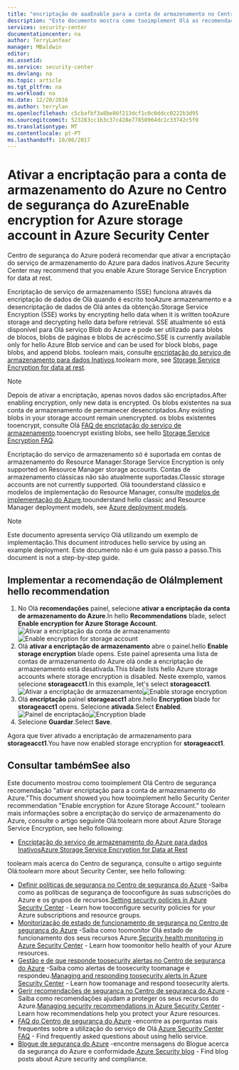 ```yaml
---
title: "encriptação de aaaEnable para a conta de armazenamento no Centro de segurança do Azure | Microsoft Docs"
description: "Este documento mostra como tooimplement Olá as recomendações do Centro de segurança do Azure * * ativar a encriptação para o Azure armazenamento conta *."
services: security-center
documentationcenter: na
author: TerryLanfear
manager: MBaldwin
editor: 
ms.assetid: 
ms.service: security-center
ms.devlang: na
ms.topic: article
ms.tgt_pltfrm: na
ms.workload: na
ms.date: 12/20/2016
ms.author: terrylan
ms.openlocfilehash: c5cbafbf3a8be86f213dcf1c0c0ddcc0222b3d95
ms.sourcegitcommit: 523283cc1b3c37c428e77850964dc1c33742c5f0
ms.translationtype: MT
ms.contentlocale: pt-PT
ms.lasthandoff: 10/06/2017
---
```

# <a name="enable-encryption-for-azure-storage-account-in-azure-security-center"></a><span data-ttu-id="1105e-103">Ativar a encriptação para a conta de armazenamento do Azure no Centro de segurança do Azure</span><span class="sxs-lookup"><span data-stu-id="1105e-103">Enable encryption for Azure storage account in Azure Security Center</span></span>
<span data-ttu-id="1105e-104">Centro de segurança do Azure poderá recomendar que ativar a encriptação do serviço de armazenamento do Azure para dados inativos.</span><span class="sxs-lookup"><span data-stu-id="1105e-104">Azure Security Center may recommend that you enable Azure Storage Service Encryption for data at rest.</span></span>

<span data-ttu-id="1105e-105">Encriptação de serviço de armazenamento (SSE) funciona através da encriptação de dados de Olá quando é escrito tooAzure armazenamento e a desencriptação de dados de Olá antes da obtenção.</span><span class="sxs-lookup"><span data-stu-id="1105e-105">Storage Service Encryption (SSE) works by encrypting hello data when it is written tooAzure storage and decrypting hello data before retrieval.</span></span>  <span data-ttu-id="1105e-106">SSE atualmente só está disponível para Olá serviço Blob do Azure e pode ser utilizado para blobs de blocos, blobs de páginas e blobs de acréscimo.</span><span class="sxs-lookup"><span data-stu-id="1105e-106">SSE is currently available only for hello Azure Blob service and can be used for block blobs, page blobs, and append blobs.</span></span>  <span data-ttu-id="1105e-107">toolearn mais, consulte [encriptação do serviço de armazenamento para dados Inativos](../storage/common/storage-service-encryption.md).</span><span class="sxs-lookup"><span data-stu-id="1105e-107">toolearn more, see [Storage Service Encryption for data at rest](../storage/common/storage-service-encryption.md).</span></span>


> [!Note]
> <span data-ttu-id="1105e-108">Depois de ativar a encriptação, apenas novos dados são encriptados.</span><span class="sxs-lookup"><span data-stu-id="1105e-108">After enabling encryption, only new data is encrypted.</span></span> <span data-ttu-id="1105e-109">Os blobs existentes na sua conta de armazenamento de permanecer desencriptados.</span><span class="sxs-lookup"><span data-stu-id="1105e-109">Any existing blobs in your storage account remain unencrypted.</span></span> <span data-ttu-id="1105e-110">os blobs existentes tooencrypt, consulte Olá [FAQ de encriptação do serviço de armazenamento](../storage/common/storage-service-encryption.md#frequently-asked-questions-about-storage-service-encryption-for-data-at-rest).</span><span class="sxs-lookup"><span data-stu-id="1105e-110">tooencrypt existing blobs, see hello [Storage Service Encryption FAQ](../storage/common/storage-service-encryption.md#frequently-asked-questions-about-storage-service-encryption-for-data-at-rest).</span></span>
>
>

<span data-ttu-id="1105e-111">Encriptação do serviço de armazenamento só é suportada em contas de armazenamento do Resource Manager.</span><span class="sxs-lookup"><span data-stu-id="1105e-111">Storage Service Encryption is only supported on Resource Manager storage accounts.</span></span> <span data-ttu-id="1105e-112">Contas de armazenamento clássicas não são atualmente suportadas.</span><span class="sxs-lookup"><span data-stu-id="1105e-112">Classic storage accounts are not currently supported.</span></span> <span data-ttu-id="1105e-113">Olá toounderstand clássico e modelos de implementação do Resource Manager, consulte [modelos de implementação do Azure](../azure-classic-rm.md).</span><span class="sxs-lookup"><span data-stu-id="1105e-113">toounderstand hello classic and Resource Manager deployment models, see [Azure deployment models](../azure-classic-rm.md).</span></span>

> [!NOTE]
> <span data-ttu-id="1105e-114">Este documento apresenta serviço Olá utilizando um exemplo de implementação.</span><span class="sxs-lookup"><span data-stu-id="1105e-114">This document introduces hello service by using an example deployment.</span></span>  <span data-ttu-id="1105e-115">Este documento não é um guia passo a passo.</span><span class="sxs-lookup"><span data-stu-id="1105e-115">This document is not a step-by-step guide.</span></span>
>
>

## <a name="implement-hello-recommendation"></a><span data-ttu-id="1105e-116">Implementar a recomendação de Olá</span><span class="sxs-lookup"><span data-stu-id="1105e-116">Implement hello recommendation</span></span>
1. <span data-ttu-id="1105e-117">No Olá **recomendações** painel, selecione **ativar a encriptação da conta de armazenamento do Azure**.</span><span class="sxs-lookup"><span data-stu-id="1105e-117">In hello **Recommendations** blade, select **Enable encryption for Azure Storage Account**.</span></span>
   <span data-ttu-id="1105e-118">![Ativar a encriptação da conta de armazenamento][1]</span><span class="sxs-lookup"><span data-stu-id="1105e-118">![Enable encryption for storage account][1]</span></span>
2. <span data-ttu-id="1105e-119">Olá **ativar a encriptação de armazenamento** abre o painel.</span><span class="sxs-lookup"><span data-stu-id="1105e-119">hello **Enable storage encryption** blade opens.</span></span> <span data-ttu-id="1105e-120">Este painel apresenta uma lista de contas de armazenamento do Azure olá onde a encriptação de armazenamento está desativada.</span><span class="sxs-lookup"><span data-stu-id="1105e-120">This blade lists hello Azure storage accounts where storage encryption is disabled.</span></span> <span data-ttu-id="1105e-121">Neste exemplo, vamos selecione **storageacct1**.</span><span class="sxs-lookup"><span data-stu-id="1105e-121">In this example, let's select **storageacct1**.</span></span>
   <span data-ttu-id="1105e-122">![Ativar a encriptação de armazenamento][2]</span><span class="sxs-lookup"><span data-stu-id="1105e-122">![Enable storage encryption][2]</span></span>
3. <span data-ttu-id="1105e-123">Olá **encriptação** painel **storageacct1** abre.</span><span class="sxs-lookup"><span data-stu-id="1105e-123">hello **Encryption** blade for **storageacct1** opens.</span></span> <span data-ttu-id="1105e-124">Selecione **ativada**.</span><span class="sxs-lookup"><span data-stu-id="1105e-124">Select **Enabled**.</span></span>
   <span data-ttu-id="1105e-125">![Painel de encriptação][3]</span><span class="sxs-lookup"><span data-stu-id="1105e-125">![Encryption blade][3]</span></span>
4. <span data-ttu-id="1105e-126">Selecione **Guardar**.</span><span class="sxs-lookup"><span data-stu-id="1105e-126">Select **Save**.</span></span>

<span data-ttu-id="1105e-127">Agora que tiver ativado a encriptação de armazenamento para **storageacct1**.</span><span class="sxs-lookup"><span data-stu-id="1105e-127">You have now enabled storage encryption for **storageacct1**.</span></span>


## <a name="see-also"></a><span data-ttu-id="1105e-128">Consultar também</span><span class="sxs-lookup"><span data-stu-id="1105e-128">See also</span></span>
<span data-ttu-id="1105e-129">Este documento mostrou como tooimplement Olá Centro de segurança recomendação "ativar encriptação para a conta de armazenamento do Azure."</span><span class="sxs-lookup"><span data-stu-id="1105e-129">This document showed you how tooimplement hello Security Center recommendation "Enable encryption for Azure Storage Account."</span></span> <span data-ttu-id="1105e-130">toolearn mais informações sobre a encriptação do serviço de armazenamento do Azure, consulte o artigo seguinte Olá:</span><span class="sxs-lookup"><span data-stu-id="1105e-130">toolearn more about Azure Storage Service Encryption, see hello following:</span></span>

* [<span data-ttu-id="1105e-131">Encriptação do serviço de armazenamento do Azure para dados Inativos</span><span class="sxs-lookup"><span data-stu-id="1105e-131">Azure Storage Service Encryption for Data at Rest</span></span>](../storage/common/storage-service-encryption.md)

<span data-ttu-id="1105e-132">toolearn mais acerca do Centro de segurança, consulte o artigo seguinte Olá:</span><span class="sxs-lookup"><span data-stu-id="1105e-132">toolearn more about Security Center, see hello following:</span></span>

* <span data-ttu-id="1105e-133">[Definir políticas de segurança no Centro de segurança do Azure](security-center-policies.md) -Saiba como as políticas de segurança de tooconfigure às suas subscrições do Azure e os grupos de recursos.</span><span class="sxs-lookup"><span data-stu-id="1105e-133">[Setting security policies in Azure Security Center](security-center-policies.md) - Learn how tooconfigure security policies for your Azure subscriptions and resource groups.</span></span>
* <span data-ttu-id="1105e-134">[Monitorização de estado de funcionamento de segurança no Centro de segurança do Azure](security-center-monitoring.md) -Saiba como toomonitor Olá estado de funcionamento dos seus recursos Azure.</span><span class="sxs-lookup"><span data-stu-id="1105e-134">[Security health monitoring in Azure Security Center](security-center-monitoring.md) - Learn how toomonitor hello health of your Azure resources.</span></span>
* <span data-ttu-id="1105e-135">[Gestão e de que responde toosecurity alertas no Centro de segurança do Azure](security-center-managing-and-responding-alerts.md) -Saiba como alertas de toosecurity toomanage e respondeu.</span><span class="sxs-lookup"><span data-stu-id="1105e-135">[Managing and responding toosecurity alerts in Azure Security Center](security-center-managing-and-responding-alerts.md) - Learn how toomanage and respond toosecurity alerts.</span></span>
* <span data-ttu-id="1105e-136">[Gerir recomendações de segurança no Centro de segurança do Azure](security-center-recommendations.md) -Saiba como recomendações ajudam a proteger os seus recursos do Azure.</span><span class="sxs-lookup"><span data-stu-id="1105e-136">[Managing security recommendations in Azure Security Center](security-center-recommendations.md) - Learn how recommendations help you protect your Azure resources.</span></span>
* <span data-ttu-id="1105e-137">[FAQ do Centro de segurança do Azure](security-center-faq.md) -encontre as perguntas mais frequentes sobre a utilização do serviço de Olá.</span><span class="sxs-lookup"><span data-stu-id="1105e-137">[Azure Security Center FAQ](security-center-faq.md) - Find frequently asked questions about using hello service.</span></span>
* <span data-ttu-id="1105e-138">[Blogue de segurança do Azure](http://blogs.msdn.com/b/azuresecurity/) -encontre mensagens do Blogue acerca da segurança do Azure e conformidade.</span><span class="sxs-lookup"><span data-stu-id="1105e-138">[Azure Security blog](http://blogs.msdn.com/b/azuresecurity/) - Find blog posts about Azure security and compliance.</span></span>

<!--Image references-->
[1]: ./media/security-center-enable-encryption-for-storage-account/enable-encryption-for-storage-account.png
[2]: ./media/security-center-enable-encryption-for-storage-account/enable-storage-encryption.png
[3]: ./media/security-center-enable-encryption-for-storage-account/encryption-blade.png
